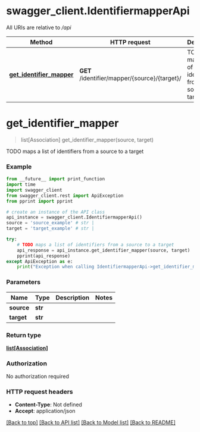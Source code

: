 # swagger_client.IdentifiermapperApi

All URIs are relative to */api*

Method | HTTP request | Description
------------- | ------------- | -------------
[**get_identifier_mapper**](IdentifiermapperApi.md#get_identifier_mapper) | **GET** /identifier/mapper/{source}/{target}/ | TODO maps a list of identifiers from a source to a target

# **get_identifier_mapper**
> list[Association] get_identifier_mapper(source, target)

TODO maps a list of identifiers from a source to a target

### Example
```python
from __future__ import print_function
import time
import swagger_client
from swagger_client.rest import ApiException
from pprint import pprint

# create an instance of the API class
api_instance = swagger_client.IdentifiermapperApi()
source = 'source_example' # str | 
target = 'target_example' # str | 

try:
    # TODO maps a list of identifiers from a source to a target
    api_response = api_instance.get_identifier_mapper(source, target)
    pprint(api_response)
except ApiException as e:
    print("Exception when calling IdentifiermapperApi->get_identifier_mapper: %s\n" % e)
```

### Parameters

Name | Type | Description  | Notes
------------- | ------------- | ------------- | -------------
 **source** | **str**|  | 
 **target** | **str**|  | 

### Return type

[**list[Association]**](Association.md)

### Authorization

No authorization required

### HTTP request headers

 - **Content-Type**: Not defined
 - **Accept**: application/json

[[Back to top]](#) [[Back to API list]](../README.md#documentation-for-api-endpoints) [[Back to Model list]](../README.md#documentation-for-models) [[Back to README]](../README.md)

